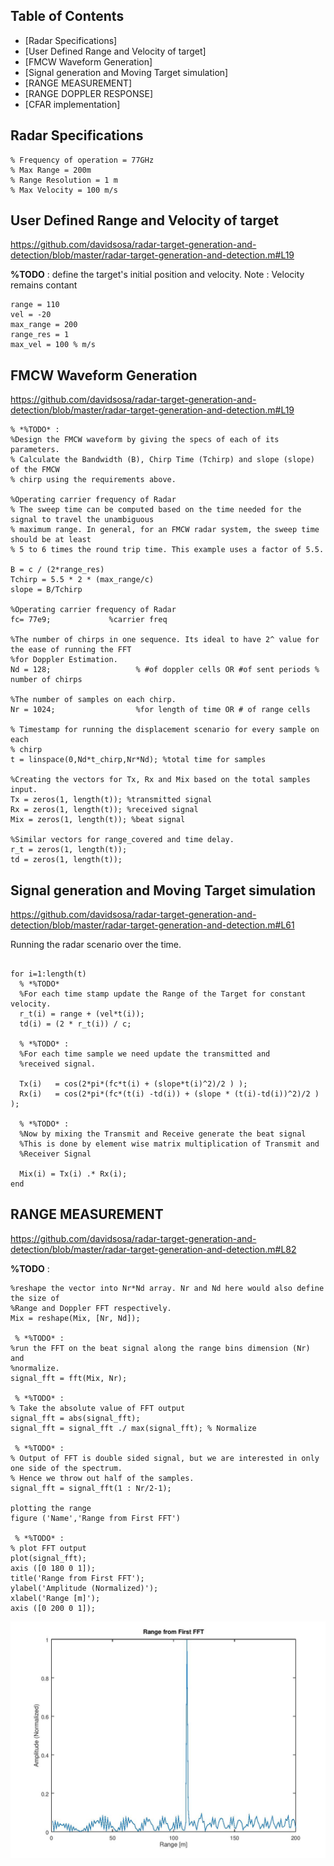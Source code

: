 
<div class="content">

## Table of Contents

<div>

- [Radar Specifications]
- [User Defined Range and Velocity of target]
- [FMCW Waveform Generation]
- [Signal generation and Moving Target simulation]
- [RANGE MEASUREMENT]
- [RANGE DOPPLER RESPONSE]
- [CFAR implementation]

</div>

## Radar Specifications

```{.codeinput}
% Frequency of operation = 77GHz
% Max Range = 200m
% Range Resolution = 1 m
% Max Velocity = 100 m/s
```

## User Defined Range and Velocity of target 

https://github.com/davidsosa/radar-target-generation-and-detection/blob/master/radar-target-generation-and-detection.m#L19

**%TODO** : define the target's initial position and velocity. Note :
Velocity remains contant

```{.codeinput}
range = 110
vel = -20
max_range = 200
range_res = 1
max_vel = 100 % m/s
```

## FMCW Waveform Generation 
https://github.com/davidsosa/radar-target-generation-and-detection/blob/master/radar-target-generation-and-detection.m#L19

```{.codeinput}
% *%TODO* :
%Design the FMCW waveform by giving the specs of each of its parameters.
% Calculate the Bandwidth (B), Chirp Time (Tchirp) and slope (slope) of the FMCW
% chirp using the requirements above.

%Operating carrier frequency of Radar
% The sweep time can be computed based on the time needed for the signal to travel the unambiguous
% maximum range. In general, for an FMCW radar system, the sweep time should be at least
% 5 to 6 times the round trip time. This example uses a factor of 5.5.

B = c / (2*range_res)
Tchirp = 5.5 * 2 * (max_range/c)  
slope = B/Tchirp

%Operating carrier frequency of Radar 
fc= 77e9;             %carrier freq

%The number of chirps in one sequence. Its ideal to have 2^ value for the ease of running the FFT
%for Doppler Estimation.
Nd = 128;                   % #of doppler cells OR #of sent periods % number of chirps

%The number of samples on each chirp.
Nr = 1024;                  %for length of time OR # of range cells

% Timestamp for running the displacement scenario for every sample on each
% chirp
t = linspace(0,Nd*t_chirp,Nr*Nd); %total time for samples

%Creating the vectors for Tx, Rx and Mix based on the total samples input.
Tx = zeros(1, length(t)); %transmitted signal
Rx = zeros(1, length(t)); %received signal
Mix = zeros(1, length(t)); %beat signal

%Similar vectors for range_covered and time delay.
r_t = zeros(1, length(t));
td = zeros(1, length(t));
```

## Signal generation and Moving Target simulation 
https://github.com/davidsosa/radar-target-generation-and-detection/blob/master/radar-target-generation-and-detection.m#L61

Running the radar scenario over the time.

```{.codeinput}

for i=1:length(t)         
  % *%TODO* 
  %For each time stamp update the Range of the Target for constant velocity. 
  r_t(i) = range + (vel*t(i));
  td(i) = (2 * r_t(i)) / c;

  % *%TODO* :
  %For each time sample we need update the transmitted and
  %received signal. 

  Tx(i)   = cos(2*pi*(fc*t(i) + (slope*t(i)^2)/2 ) );
  Rx(i)   = cos(2*pi*(fc*(t(i) -td(i)) + (slope * (t(i)-td(i))^2)/2 ) );
    
  % *%TODO* :
  %Now by mixing the Transmit and Receive generate the beat signal
  %This is done by element wise matrix multiplication of Transmit and
  %Receiver Signal

  Mix(i) = Tx(i) .* Rx(i);
end

```

## RANGE MEASUREMENT 
https://github.com/davidsosa/radar-target-generation-and-detection/blob/master/radar-target-generation-and-detection.m#L82


**%TODO** :

```{.codeinput}
%reshape the vector into Nr*Nd array. Nr and Nd here would also define the size of
%Range and Doppler FFT respectively.
Mix = reshape(Mix, [Nr, Nd]);

 % *%TODO* :
%run the FFT on the beat signal along the range bins dimension (Nr) and
%normalize.
signal_fft = fft(Mix, Nr);

 % *%TODO* :
% Take the absolute value of FFT output
signal_fft = abs(signal_fft);
signal_fft = signal_fft ./ max(signal_fft); % Normalize

 % *%TODO* :
% Output of FFT is double sided signal, but we are interested in only one side of the spectrum.
% Hence we throw out half of the samples.
signal_fft = signal_fft(1 : Nr/2-1);

plotting the range
figure ('Name','Range from First FFT')

 % *%TODO* :
% plot FFT output 
plot(signal_fft);
axis ([0 180 0 1]);
title('Range from First FFT');
ylabel('Amplitude (Normalized)');
xlabel('Range [m]');
axis ([0 200 0 1]);

```

![](./images/range_1st_fft.jpg/)

